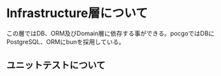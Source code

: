 # Infrastructure層について
この層ではDB、ORM及びDomain層に依存する事ができる。pocgoではDBにPostgreSQL、ORMにbunを採用している。

## ユニットテストについて